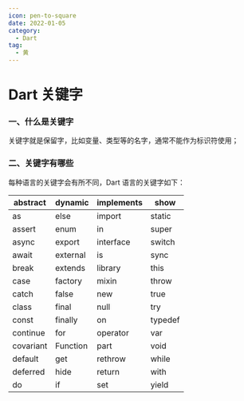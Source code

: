 ```yaml
---
icon: pen-to-square
date: 2022-01-05
category:
  - Dart
tag:
  - 黄
---
```


# Dart 关键字

### 一、什么是关键字

关键字就是保留字，比如变量、类型等的名字，通常不能作为标识符使用；

### 二、关键字有哪些

每种语言的关键字会有所不同，Dart 语言的关键字如下：

| abstract  | dynamic  | implements | show    |
| --------- | -------- | ---------- | ------- |
| as        | else     | import     | static  |
| assert    | enum     | in         | super   |
| async     | export   | interface  | switch  |
| await     | external | is         | sync    |
| break     | extends  | library    | this    |
| case      | factory  | mixin      | throw   |
| catch     | false    | new        | true    |
| class     | final    | null       | try     |
| const     | finally  | on         | typedef |
| continue  | for      | operator   | var     |
| covariant | Function | part       | void    |
| default   | get      | rethrow    | while   |
| deferred  | hide     | return     | with    |
| do        | if       | set        | yield   |
